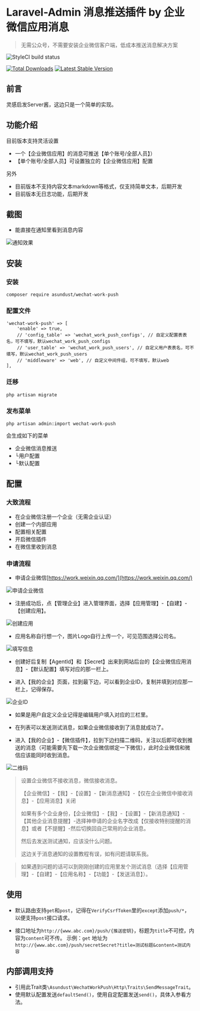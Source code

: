Laravel-Admin 消息推送插件 by 企业微信应用消息
======
> 无需公众号，不需要安装企业微信客户端，低成本推送消息解决方案

![StyleCI build status](https://github.styleci.io/repos/337583331/shield)

<a href="https://packagist.org/packages/asundust/wechat-work-push"><img src="https://img.shields.io/packagist/dt/asundust/wechat-work-push" alt="Total Downloads"></a>
<a href="https://packagist.org/packages/asundust/wechat-work-push"><img src="https://img.shields.io/packagist/v/asundust/wechat-work-push" alt="Latest Stable Version"></a>

## 前言

灵感启发Server酱，这边只是一个简单的实现。

## 功能介绍

目前版本支持灵活设置

- 一个【企业微信应用】的消息可推送【单个账号/全部人员】）
- 【单个账号/全部人员】可设置独立的【企业微信应用】配置

另外

- 目前版本不支持内容文本markdown等格式，仅支持简单文本，后期开发
- 目前版本无日志功能，后期开发

## 截图

- 能直接在通知里看到消息内容

![通知效果](https://user-images.githubusercontent.com/6573979/107605606-a4adfb80-6c6e-11eb-9f71-66309bc41c1e.png)

## 安装

### 安装

```
composer require asundust/wechat-work-push
```

### 配置文件

```
'wechat-work-push' => [
    'enable' => true,
    // 'config_table' => 'wechat_work_push_configs', // 自定义配置表表名，可不填写，默认wechat_work_push_configs
    // 'user_table' => 'wechat_work_push_users', // 自定义用户表表名，可不填写，默认wechat_work_push_users
    // 'middleware' => 'web', // 自定义中间件组，可不填写，默认web
],
```

### 迁移

```
php artisan migrate
```

### 发布菜单

```
php artisan admin:import wechat-work-push
```

会生成如下的菜单

- 企业微信消息推送
- └用户配置
- └默认配置

## 配置

### 大致流程

- 在企业微信注册一个企业（无需企业认证）
- 创建一个内部应用
- 配置相关配置
- 开启微信插件
- 在微信里收到消息

### 申请流程

- 申请企业微信[https://work.weixin.qq.com/](https://work.weixin.qq.com/)

![申请企业微信](https://user-images.githubusercontent.com/6573979/107605784-230a9d80-6c6f-11eb-87b0-b5ca2119ca2f.png)

- 注册成功后，点【管理企业】进入管理界面，选择【应用管理】-【自建】-【创建应用】。

![创建应用](https://user-images.githubusercontent.com/6573979/107605802-3453aa00-6c6f-11eb-94de-97b5044bd09d.png)

- 应用名称自行想一个，图片Logo自行上传一个，可见范围选择公司名。

![填写信息](https://user-images.githubusercontent.com/6573979/107605804-3584d700-6c6f-11eb-9238-ec9e16985334.png)

- 创建好后复制【AgentId】和【Secret】出来到网站后台的【企业微信应用消息】-【默认配置】填写对应的那一栏上。

- 进入【我的企业】页面，拉到最下边，可以看到企业ID，复制并填到对应那一栏上，记得保存。

![企业ID](https://user-images.githubusercontent.com/6573979/107605805-3584d700-6c6f-11eb-8a30-cabfc306ea33.png)

- 如果是用户自定义企业记得是编辑用户填入对应的三栏里。

- 在列表可以发送测试消息，如果企业微信接收到了消息就成功了。

- 进入【我的企业】-【微信插件】，拉到下边扫描二维码，关注以后即可收到推送的消息（可能需要先下载一次企业微信绑定一下微信），此时企业微信和微信应该能同时收到消息。

![二维码](https://user-images.githubusercontent.com/6573979/107605807-361d6d80-6c6f-11eb-9f97-96da63a5741a.png)

> 设置企业微信不接收消息，微信接收消息。
>
> 【企业微信】-【我】-【设置】-【新消息通知】-【仅在企业微信中接收消息】-【应用消息】关闭
>
> 如果有多个企业身份，【企业微信】-【我】-【设置】-【新消息通知】-【其他企业消息提醒】-选择神申请的企业名字改成【仅接收特别提醒的消息】或者【不提醒】-然后切换回自己常用的企业消息。
>
> 然后去发送测试通知，应该没什么问题。
>
> 这边关于消息通知的设置教程有误，如有问题请联系我。

> 如果遇到问题的话可以到刚刚创建的应用里发个测试消息（选择【应用管理】-【自建】-【应用名称】-【功能】-【发送消息】）。

## 使用

- 默认路由支持`get`和`post`，记得在`VerifyCsrfToken`里的`except`添加`push/*`，以便支持`post`接口请求。

- 接口地址为`http://{www.abc.com}/push/{推送密钥}`，标题为`title`不可控，内容为`content`可不传。 示例：`get`
  地址为`http://{www.abc.com}/push/secretSecret?title=测试标题&content=测试内容`

## 内部调用支持

- 引用此Trait类`\Asundust\WechatWorkPush\Http\Traits\SendMessageTrait`。
- 使用默认配置发送`defaultSend()`，使用自定配置发送`send()`，具体入参看方法。